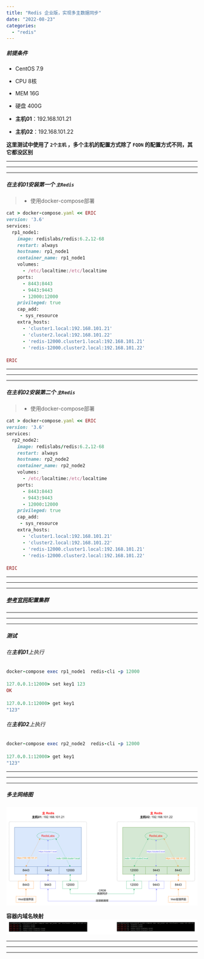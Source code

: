 ```yaml
---
title: "Redis 企业版，实现多主数据同步"
date: "2022-08-23"
categories: 
  - "redis"
---
```


##### 前提条件

- CentOS 7.9
- CPU 8核
- MEM 16G
- 硬盘 400G
    
- **主机01**：192.168.101.21
    
- **主机02**：192.168.101.22

**这里测试中使用了 `2个主机` ，多个主机的配置方式除了 `FQDN` 的配置方式不同，其它都没区别**

* * *

* * *

* * *

##### 在**主机01**安装第一个 **`主Redis`**

> - 使用docker-compose部署

```ruby
cat > docker-compose.yaml << ERIC
version: '3.6'
services:
  rp1_node1:
    image: redislabs/redis:6.2.12-68
    restart: always
    hostname: rp1_node1
    container_name: rp1_node1
    volumes:
      - /etc/localtime:/etc/localtime
    ports:
      - 8443:8443
      - 9443:9443
      - 12000:12000
    privileged: true
    cap_add:
     - sys_resource
    extra_hosts:
      - 'cluster1.local:192.168.101.21'
      - 'cluster2.local:192.168.101.22'
      - 'redis-12000.cluster1.local:192.168.101.21'
      - 'redis-12000.cluster2.local:192.168.101.22'

ERIC

```

* * *

* * *

* * *

##### 在**主机02**安装第二个 **`主Redis`**

> - 使用docker-compose部署

```ruby
cat > docker-compose.yaml << ERIC
version: '3.6'
services:
  rp2_node2:
    image: redislabs/redis:6.2.12-68
    restart: always
    hostname: rp2_node2
    container_name: rp2_node2
    volumes:
      - /etc/localtime:/etc/localtime
    ports:
      - 8443:8443
      - 9443:9443
      - 12000:12000
    privileged: true
    cap_add:
     - sys_resource
    extra_hosts:
      - 'cluster1.local:192.168.101.21'
      - 'cluster2.local:192.168.101.22'
      - 'redis-12000.cluster1.local:192.168.101.21'
      - 'redis-12000.cluster2.local:192.168.101.22'

ERIC

```

* * *

* * *

* * *

##### [参考官网](https://docs.redis.com/latest/rs/databases/active-active/get-started-active-active/ "参考官网")配置集群

* * *

* * *

* * *

##### 测试

###### 在**主机01**上执行

```ruby
docker-compose exec rp1_node1  redis-cli -p 12000

127.0.0.1:12000> set key1 123
OK

127.0.0.1:12000> get key1
"123"

```

###### 在**主机02**上执行

```ruby
docker-compose exec rp2_node2  redis-cli -p 12000

127.0.0.1:12000> get key1
"123"

```

* * *

* * *

* * *

##### **多主网络图**

![](images/RedisLabs-Active-Active.png)

**容器内域名映射** ![](images/RedisLabs-Active-Active-hosts.png)

* * *

* * *

* * *

